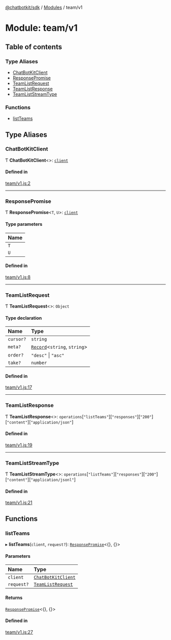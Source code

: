 [@chatbotkit/sdk](../README.md) / [Modules](../modules.md) / team/v1

# Module: team/v1

## Table of contents

### Type Aliases

- [ChatBotKitClient](team_v1.md#chatbotkitclient)
- [ResponsePromise](team_v1.md#responsepromise)
- [TeamListRequest](team_v1.md#teamlistrequest)
- [TeamListResponse](team_v1.md#teamlistresponse)
- [TeamListStreamType](team_v1.md#teamliststreamtype)

### Functions

- [listTeams](team_v1.md#listteams)

## Type Aliases

### ChatBotKitClient

Ƭ **ChatBotKitClient**\<\>: [`client`](client.md)

#### Defined in

[team/v1.js:2](https://github.com/chatbotkit/node-sdk/blob/main/packages/sdk/src/team/v1.js#L2)

___

### ResponsePromise

Ƭ **ResponsePromise**\<`T`, `U`\>: [`client`](client.md)

#### Type parameters

| Name |
| :------ |
| `T` |
| `U` |

#### Defined in

[team/v1.js:8](https://github.com/chatbotkit/node-sdk/blob/main/packages/sdk/src/team/v1.js#L8)

___

### TeamListRequest

Ƭ **TeamListRequest**\<\>: `Object`

#### Type declaration

| Name | Type |
| :------ | :------ |
| `cursor?` | `string` |
| `meta?` | [`Record`]( https://www.typescriptlang.org/docs/handbook/utility-types.html#recordkeys-type )\<`string`, `string`\> |
| `order?` | ``"desc"`` \| ``"asc"`` |
| `take?` | `number` |

#### Defined in

[team/v1.js:17](https://github.com/chatbotkit/node-sdk/blob/main/packages/sdk/src/team/v1.js#L17)

___

### TeamListResponse

Ƭ **TeamListResponse**\<\>: `operations`[``"listTeams"``][``"responses"``][``"200"``][``"content"``][``"application/json"``]

#### Defined in

[team/v1.js:19](https://github.com/chatbotkit/node-sdk/blob/main/packages/sdk/src/team/v1.js#L19)

___

### TeamListStreamType

Ƭ **TeamListStreamType**\<\>: `operations`[``"listTeams"``][``"responses"``][``"200"``][``"content"``][``"application/jsonl"``]

#### Defined in

[team/v1.js:21](https://github.com/chatbotkit/node-sdk/blob/main/packages/sdk/src/team/v1.js#L21)

## Functions

### listTeams

▸ **listTeams**(`client`, `request?`): [`ResponsePromise`](../classes/client.ResponsePromise.md)\<{}, {}\>

#### Parameters

| Name | Type |
| :------ | :------ |
| `client` | [`ChatBotKitClient`](../classes/client.ChatBotKitClient.md) |
| `request?` | [`TeamListRequest`](team_v1.md#teamlistrequest) |

#### Returns

[`ResponsePromise`](../classes/client.ResponsePromise.md)\<{}, {}\>

#### Defined in

[team/v1.js:27](https://github.com/chatbotkit/node-sdk/blob/main/packages/sdk/src/team/v1.js#L27)
